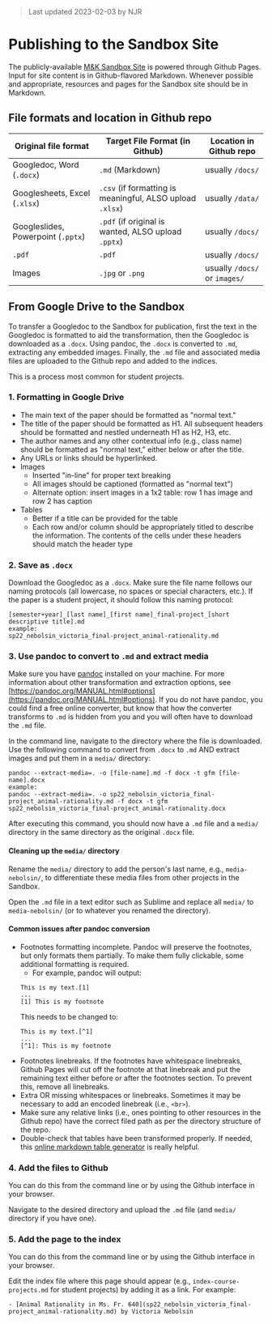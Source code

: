 > Last updated 2023-02-03 by NJR

# Publishing to the Sandbox Site
The publicly-available [M&K Sandbox Site](https://cu-mkp.github.io/sandbox/) is powered through Github Pages. Input for site content is in Github-flavored Markdown. Whenever possible and appropriate, resources and pages for the Sandbox site should be in Markdown.

## File formats and location in Github repo

| Original file format               | Target File Format (in Github)                            | Location in Github repo       |
|------------------------------------|-----------------------------------------------------------|-------------------------------|
| Googledoc, Word (`.docx`)          | `.md` (Markdown)                                          | usually `/docs/`              |
| Googlesheets, Excel (`.xlsx`)      | `.csv` (if formatting is meaningful, ALSO upload `.xlsx`) | usually `/data/`              |
| Googleslides, Powerpoint (`.pptx`) | `.pdf` (if original is wanted, ALSO upload `.pptx`)       | usually `/docs/`              |
| `.pdf`                             | `.pdf`                                                    | usually `/docs/`              |
| Images                             | `.jpg` or `.png`                                          | usually `/docs/` or `images/` |

## From Google Drive to the Sandbox
To transfer a Googledoc to the Sandbox for publication, first the text in the Googledoc is formatted to aid the transformation, then the Googledoc is downloaded as a `.docx`. Using pandoc, the `.docx` is converted to `.md`, extracting any embedded images. Finally, the `.md` file and associated media files are uploaded to the Github repo and added to the indices. 

This is a process most common for student projects.

### 1. Formatting in Google Drive
- The main text of the paper should be formatted as "normal text."
- The title of the paper should be formatted as H1. All subsequent headers should be formatted and nestled underneath H1 as H2, H3, etc.
- The author names and any other contextual info (e.g., class name) should be formatted as "normal text," either below or after the title.
- Any URLs or links should be hyperlinked.
- Images
     - Inserted "in-line" for proper text breaking
     - All images should be captioned (formatted as "normal text")
     - Alternate option: insert images in a 1x2 table: row 1 has image and row 2 has caption
- Tables
     - Better if a title can be provided for the table
     - Each row and/or column should be appropriately titled to describe the information. The contents of the cells under these headers should match the header type

### 2. Save as `.docx`
Download the Googledoc as a `.docx`. Make sure the file name follows our naming protocols (all lowercase, no spaces or special characters, etc.). If the paper is a student project, it should follow this naming protocol:
```
[semester+year]_[last name]_[first name]_final-project_[short descriptive title].md
example:
sp22_nebolsin_victoria_final-project_animal-rationality.md
```

### 3. Use pandoc to convert to `.md` and extract media
Make sure you have [pandoc](https://pandoc.org/) installed on your machine. For more information about other transformation and extraction options, see [https://pandoc.org/MANUAL.html#options](https://pandoc.org/MANUAL.html#options). If you do not have pandoc, you could find a free online converter, but know that how the converter transforms to `.md` is hidden from you and you will often have to download the `.md` file.

In the command line, navigate to the directory where the file is downloaded. Use the following command to convert from `.docx` to `.md` AND extract images and put them in a `media/` directory:
```
pandoc --extract-media=. -o [file-name].md -f docx -t gfm [file-name].docx
example:
pandoc --extract-media=. -o sp22_nebolsin_victoria_final-project_animal-rationality.md -f docx -t gfm sp22_nebolsin_victoria_final-project_animal-rationality.docx
```

After executing this command, you should now have a `.md` file and a `media/` directory in the same directory as the original `.docx` file.

#### Cleaning up the `media/` directory
Rename the `media/` directory to add the person's last name, e.g., `media-nebolsin/`, to differentiate these media files from other projects in the Sandbox. 

Open the `.md` file in a text editor such as Sublime and replace all `media/` to `media-nebolsin/` (or to whatever you renamed the directory).

#### Common issues after pandoc conversion
- Footnotes formatting incomplete. Pandoc will preserve the footnotes, but only formats them partially. To make them fully clickable, some additional formatting is required.
     - For example, pandoc will output:
    ```
    This is my text.[1]
    ...
    [1] This is my footnote
    ```
    This needs to be changed to:
    ```
    This is my text.[^1]
    ...
    [^1]: This is my footnote
    ```
- Footnotes linebreaks. If the footnotes have whitespace linebreaks, Github Pages will cut off the footnote at that linebreak and put the remaining text either before or after the footnotes section. To prevent this, remove all linebreaks.     
- Extra OR missing whitespaces or linebreaks. Sometimes it may be necessary to add an encoded linebreak (i.e., `<br>`).
- Make sure any relative links (i.e., ones pointing to other resources in the Github repo) have the correct filed path as per the directory structure of the repo.
- Double-check that tables have been transformed properly. If needed, this [online markdown table generator](https://www.tablesgenerator.com/markdown_tables) is really helpful. 

### 4. Add the files to Github
You can do this from the command line or by using the Github interface in your browser. 

Navigate to the desired directory and upload the `.md` file (and `media/` directory if you have one). 

### 5. Add the page to the index
You can do this from the command line or by using the Github interface in your browser. 

Edit the index file where this page should appear (e.g., `index-course-projects.md` for student projects) by adding it as a link.
For example:
```
- [Animal Rationality in Ms. Fr. 640](sp22_nebolsin_victoria_final-project_animal-rationality.md) by Victoria Nebolsin
```
